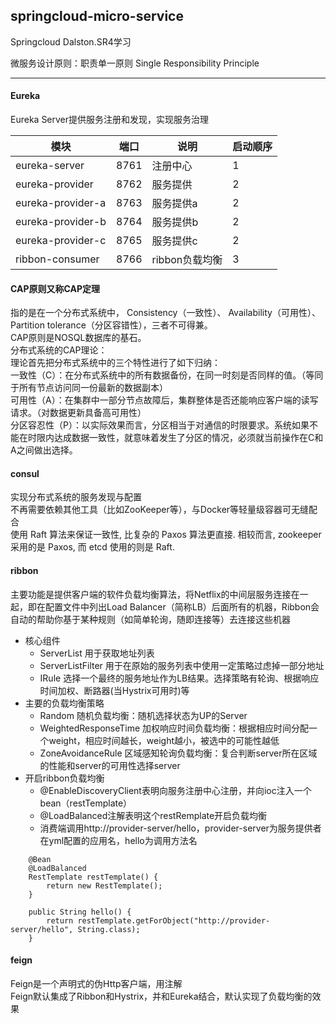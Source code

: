 ## springcloud-micro-service
Springcloud Dalston.SR4学习


微服务设计原则：职责单一原则 Single Responsibility Principle  

----
#### Eureka
Eureka Server提供服务注册和发现，实现服务治理   

模块 | 端口 | 说明 | 启动顺序
--- | ---- | ---- | ---- 
eureka-server | 8761 | 注册中心 | 1
eureka-provider | 8762 | 服务提供 | 2
eureka-provider-a | 8763 | 服务提供a | 2
eureka-provider-b | 8764 | 服务提供b | 2
eureka-provider-c | 8765 | 服务提供c | 2
ribbon-consumer | 8766 | ribbon负载均衡 | 3

#### CAP原则又称CAP定理
指的是在一个分布式系统中， Consistency（一致性）、 Availability（可用性）、Partition tolerance（分区容错性），三者不可得兼。  
CAP原则是NOSQL数据库的基石。  
分布式系统的CAP理论：  
理论首先把分布式系统中的三个特性进行了如下归纳：  
一致性（C）：在分布式系统中的所有数据备份，在同一时刻是否同样的值。（等同于所有节点访问同一份最新的数据副本）  
可用性（A）：在集群中一部分节点故障后，集群整体是否还能响应客户端的读写请求。（对数据更新具备高可用性）  
分区容忍性（P）：以实际效果而言，分区相当于对通信的时限要求。系统如果不能在时限内达成数据一致性，就意味着发生了分区的情况，必须就当前操作在C和A之间做出选择。

#### consul
实现分布式系统的服务发现与配置  
不再需要依赖其他工具（比如ZooKeeper等），与Docker等轻量级容器可无缝配合  
使用 Raft 算法来保证一致性, 比复杂的 Paxos 算法更直接. 相较而言, zookeeper 采用的是 Paxos, 而 etcd 使用的则是 Raft.  

#### ribbon
主要功能是提供客户端的软件负载均衡算法，将Netflix的中间层服务连接在一起，即在配置文件中列出Load Balancer（简称LB）后面所有的机器，Ribbon会自动的帮助你基于某种规则（如简单轮询，随即连接等）去连接这些机器  
+ 核心组件
  - ServerList 用于获取地址列表
  - ServerListFilter 用于在原始的服务列表中使用一定策略过虑掉一部分地址
  - IRule 选择一个最终的服务地址作为LB结果。选择策略有轮询、根据响应时间加权、断路器(当Hystrix可用时)等  
+ 主要的负载均衡策略
  - Random 随机负载均衡：随机选择状态为UP的Server
  - WeightedResponseTime 加权响应时间负载均衡：根据相应时间分配一个weight，相应时间越长，weight越小，被选中的可能性越低
  - ZoneAvoidanceRule 区域感知轮询负载均衡：复合判断server所在区域的性能和server的可用性选择server
+ 开启ribbon负载均衡
  - @EnableDiscoveryClient表明向服务注册中心注册，并向ioc注入一个bean（restTemplate）
  - @LoadBalanced注解表明这个restRemplate开启负载均衡
  - 消费端调用http://provider-server/hello，provider-server为服务提供者在yml配置的应用名，hello为调用方法名
```$xslt
    @Bean
    @LoadBalanced
    RestTemplate restTemplate() {
        return new RestTemplate();
    }
    
    public String hello() {
        return restTemplate.getForObject("http://provider-server/hello", String.class);
    }
```

#### feign
Feign是一个声明式的伪Http客户端，用注解  
Feign默认集成了Ribbon和Hystrix，并和Eureka结合，默认实现了负载均衡的效果
